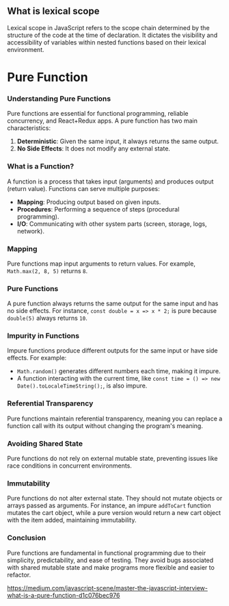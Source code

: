 
## What is lexical scope
Lexical scope in JavaScript refers to the scope chain determined by the structure of the code at the time of declaration. It dictates the visibility and accessibility of variables within nested functions based on their lexical environment.


# Pure Function

### Understanding Pure Functions

Pure functions are essential for functional programming, reliable concurrency, and React+Redux apps. A pure function has two main characteristics:
1. **Deterministic**: Given the same input, it always returns the same output.
2. **No Side Effects**: It does not modify any external state.

### What is a Function?

A function is a process that takes input (arguments) and produces output (return value). Functions can serve multiple purposes:
- **Mapping**: Producing output based on given inputs.
- **Procedures**: Performing a sequence of steps (procedural programming).
- **I/O**: Communicating with other system parts (screen, storage, logs, network).

### Mapping

Pure functions map input arguments to return values. For example, `Math.max(2, 8, 5)` returns `8`.

### Pure Functions

A pure function always returns the same output for the same input and has no side effects. For instance, `const double = x => x * 2;` is pure because `double(5)` always returns `10`.

### Impurity in Functions

Impure functions produce different outputs for the same input or have side effects. For example:
- `Math.random()` generates different numbers each time, making it impure.
- A function interacting with the current time, like `const time = () => new Date().toLocaleTimeString();`, is also impure.

### Referential Transparency

Pure functions maintain referential transparency, meaning you can replace a function call with its output without changing the program's meaning.

### Avoiding Shared State

Pure functions do not rely on external mutable state, preventing issues like race conditions in concurrent environments.

### Immutability

Pure functions do not alter external state. They should not mutate objects or arrays passed as arguments. For instance, an impure `addToCart` function mutates the cart object, while a pure version would return a new cart object with the item added, maintaining immutability.

### Conclusion

Pure functions are fundamental in functional programming due to their simplicity, predictability, and ease of testing. They avoid bugs associated with shared mutable state and make programs more flexible and easier to refactor.

https://medium.com/javascript-scene/master-the-javascript-interview-what-is-a-pure-function-d1c076bec976